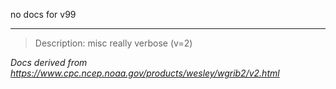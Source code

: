 no docs for v99

---

> Description: misc really verbose (v=2)

_Docs derived from <https://www.cpc.ncep.noaa.gov/products/wesley/wgrib2/v2.html>_
